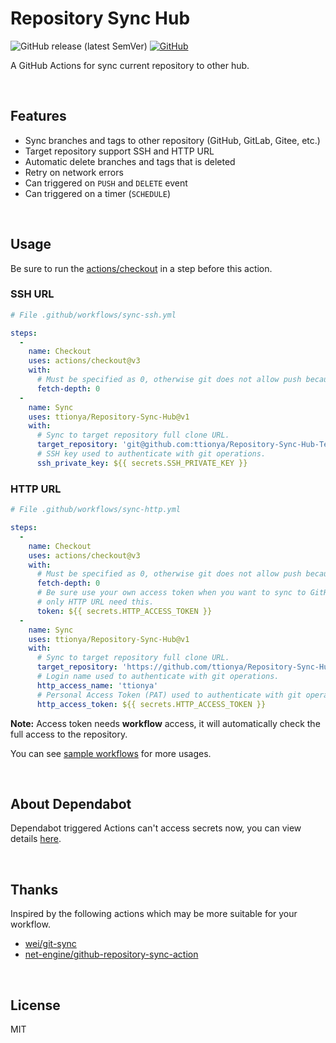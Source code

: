 # Repository Sync Hub

![GitHub release (latest SemVer)](https://img.shields.io/github/v/release/ttionya/Repository-Sync-Hub?label=Release&logo=github) [![GitHub](https://img.shields.io/github/license/ttionya/vaultwarden-backup?label=License&logo=github)](https://github.com/ttionya/Repository-Sync-Hub/blob/master/LICENSE)

A GitHub Actions for sync current repository to other hub.

<br>

## Features

- Sync branches and tags to other repository (GitHub, GitLab, Gitee, etc.)
- Target repository support SSH and HTTP URL
- Automatic delete branches and tags that is deleted
- Retry on network errors
- Can triggered on `PUSH` and `DELETE` event
- Can triggered on a timer (`SCHEDULE`)

<br>

## Usage

Be sure to run the [actions/checkout](https://github.com/actions/checkout) in a step before this action.

### SSH URL

```yml
# File .github/workflows/sync-ssh.yml

steps:
  -
    name: Checkout
    uses: actions/checkout@v3
    with:
      # Must be specified as 0, otherwise git does not allow push because of shallow updates.
      fetch-depth: 0
  -
    name: Sync
    uses: ttionya/Repository-Sync-Hub@v1
    with:
      # Sync to target repository full clone URL.
      target_repository: 'git@github.com:ttionya/Repository-Sync-Hub-Test.git'
      # SSH key used to authenticate with git operations.
      ssh_private_key: ${{ secrets.SSH_PRIVATE_KEY }}
```

### HTTP URL

```yml
# File .github/workflows/sync-http.yml

steps:
  -
    name: Checkout
    uses: actions/checkout@v3
    with:
      # Must be specified as 0, otherwise git does not allow push because of shallow updates.
      fetch-depth: 0
      # Be sure use your own access token when you want to sync to GitHub repository,
      # only HTTP URL need this.
      token: ${{ secrets.HTTP_ACCESS_TOKEN }}
  -
    name: Sync
    uses: ttionya/Repository-Sync-Hub@v1
    with:
      # Sync to target repository full clone URL.
      target_repository: 'https://github.com/ttionya/Repository-Sync-Hub-Test.git'
      # Login name used to authenticate with git operations.
      http_access_name: 'ttionya'
      # Personal Access Token (PAT) used to authenticate with git operations.
      http_access_token: ${{ secrets.HTTP_ACCESS_TOKEN }}
```

**Note:** Access token needs **workflow** access, it will automatically check the full access to the repository.

You can see [sample workflows](/.github/workflows/) for more usages.

<br>

## About Dependabot

Dependabot triggered Actions can't access secrets now, you can view details [here](https://github.com/dependabot/dependabot-core/issues/3253#issuecomment-852541544). 

<br>

## Thanks

Inspired by the following actions which may be more suitable for your workflow.

- [wei/git-sync](https://github.com/wei/git-sync)
- [net-engine/github-repository-sync-action](https://github.com/net-engine/github-repository-sync-action)

<br>

## License

MIT

